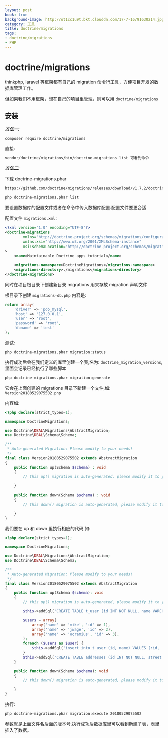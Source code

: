 ```yaml
---
layout: post
book: true
background-image: http://ot1cc1u9t.bkt.clouddn.com/17-7-16/91630214.jpg
category: 工具
title: doctrine/migrations
tags:
- doctrine/migrations
- PHP
---
```


doctrine/migrations
===
thinkphp, laravel 等框架都有自己的 migration 命令行工具，方便项目开发的数据库管理工作。

但如果我们不用框架，想在自己的项目里管理，则可以用 ```doctrine/migrations```

安装
---

***方法一:***

```bash
composer require doctrine/migrations
```

直接:

```bash
vendor/doctrine/migrations/bin/doctrine-migrations list 可看到命令
```

***方法二:***

下载 doctrine-migrations.phar

```bash
https://github.com/doctrine/migrations/releases/download/v1.7.2/doctrine-migrations.phar

php doctrine-migrations.phar list
```

要设置数据库的配置文件或者在命令中传入数据库配置.配置文件要更合适

配置文件 ```migrations.xml``` :

```xml
<?xml version="1.0" encoding="UTF-8"?>
<doctrine-migrations
        xmlns="http://doctrine-project.org/schemas/migrations/configuration"
        xmlns:xsi="http://www.w3.org/2001/XMLSchema-instance"
        xsi:schemaLocation="http://doctrine-project.org/schemas/migrations/configuration http://doctrine-project.org/schemas/migrations/configuration.xsd"
>
    <name>Maintainable Doctrine apps tutorial</name>

    <migrations-namespace>DoctrineMigrations</migrations-namespace>
    <migrations-directory>./migrations</migrations-directory>
</doctrine-migrations>
```

同时在项目根目录下创建新目录 migrations 用来存放 migration 声明文件

根目录下创建 ```migrations-db.php``` 内容是:

```php
return array(
    'driver' => 'pdo_mysql',
    'host' => '127.0.0.1',
    'user' => 'root',
    'password' => 'root',
    'dbname' => 'test'
);
```

测试:

```
php doctrine-migrations.phar migration:status
```

执行成功后会在我们定义的库里创建一个表,名为: ```doctrine_migration_versions```, 里面会记录已经执行了哪些脚本

```bash
php doctrine-migrations.phar migration:generate
```

它会在上面创建的 migrations 目录下新建一个文件,如: ```Version20180529075502.php```

内容如:

```php
<?php declare(strict_types=1);

namespace DoctrineMigrations;

use Doctrine\DBAL\Migrations\AbstractMigration;
use Doctrine\DBAL\Schema\Schema;

/**
 * Auto-generated Migration: Please modify to your needs!
 */
final class Version20180529075502 extends AbstractMigration
{
    public function up(Schema $schema) : void
    {
        // this up() migration is auto-generated, please modify it to your needs

    }

    public function down(Schema $schema) : void
    {
        // this down() migration is auto-generated, please modify it to your needs

    }
}
```

我们要在 up 和 down 里执行相应的代码,如:

```php
<?php declare(strict_types=1);

namespace DoctrineMigrations;

use Doctrine\DBAL\Migrations\AbstractMigration;
use Doctrine\DBAL\Schema\Schema;

/**
 * Auto-generated Migration: Please modify to your needs!
 */
final class Version20180529075502 extends AbstractMigration
{
    public function up(Schema $schema): void
    {
        // this up() migration is auto-generated, please modify it to your needs

        $this->addSql('CREATE TABLE t_user (id INT NOT NULL, name VARCHAR(20) NOT NULL, PRIMARY KEY(id)) ENGINE = InnoDB');

        $users = array(
            array('name' => 'mike', 'id' => 1),
            array('name' => 'jwage', 'id' => 2),
            array('name' => 'ocramius', 'id' => 3),
        );
        foreach ($users as $user) {
            $this->addSql('insert into t_user (id, name) VALUES (:id, :name)', $user);
        }
        $this->addSql('CREATE TABLE addresses (id INT NOT NULL, street VARCHAR(255) NOT NULL, PRIMARY KEY(id)) ENGINE = InnoDB');
    }

    public function down(Schema $schema): void
    {
        // this down() migration is auto-generated, please modify it to your needs

    }
}
```

执行:

```bash
php doctrine-migrations.phar migration:execute 20180529075502
```

参数就是上面文件名后面的版本号.执行成功后数据库里可以看到新建了表，表里插入了数据。
